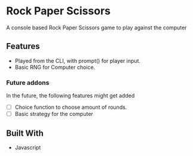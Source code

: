 # Rock Paper Scissors
A console based Rock Paper Scissors game to play against the computer


## Features
- Played from the CLI, with prompt() for player input.
- Basic RNG for Computer choice.

### Future addons
In the future, the following features might get added
- [ ] Choice function to choose amount of rounds.
- [ ] Basic strategy for the computer
## Built With
- Javascript